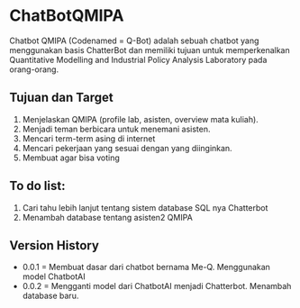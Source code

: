 # ChatBotQMIPA

Chatbot QMIPA (Codenamed = Q-Bot) adalah sebuah chatbot yang menggunakan basis ChatterBot dan memiliki tujuan untuk memperkenalkan Quantitative Modelling and Industrial Policy Analysis Laboratory pada orang-orang.

## Tujuan dan Target
1. Menjelaskan QMIPA (profile lab, asisten, overview mata kuliah).
2. Menjadi teman berbicara untuk menemani asisten.
3. Mencari term-term asing di internet
4. Mencari pekerjaan yang sesuai dengan yang diinginkan.
5. Membuat agar bisa voting

## To do list:
1. Cari tahu lebih lanjut tentang sistem database SQL nya Chatterbot
2. Menambah database tentang asisten2 QMIPA

## Version History
- 0.0.1 = Membuat dasar dari chatbot bernama Me-Q. Menggunakan model ChatbotAI
- 0.0.2 = Mengganti model dari ChatbotAI menjadi Chatterbot. Menambah database baru.
